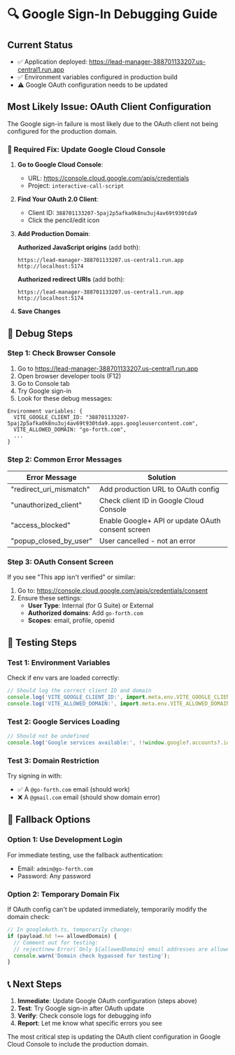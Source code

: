 # 🔍 Google Sign-In Debugging Guide

## Current Status
- ✅ Application deployed: https://lead-manager-388701133207.us-central1.run.app
- ✅ Environment variables configured in production build
- ⚠️ Google OAuth configuration needs to be updated

## Most Likely Issue: OAuth Client Configuration

The Google sign-in failure is most likely due to the OAuth client not being configured for the production domain.

### 🔧 Required Fix: Update Google Cloud Console

1. **Go to Google Cloud Console**:
   - URL: https://console.cloud.google.com/apis/credentials
   - Project: `interactive-call-script`

2. **Find Your OAuth 2.0 Client**:
   - Client ID: `388701133207-5paj2p5afka0k8nu3uj4av69t930tda9`
   - Click the pencil/edit icon

3. **Add Production Domain**:
   
   **Authorized JavaScript origins** (add both):
   ```
   https://lead-manager-388701133207.us-central1.run.app
   http://localhost:5174
   ```
   
   **Authorized redirect URIs** (add both):
   ```
   https://lead-manager-388701133207.us-central1.run.app
   http://localhost:5174
   ```

4. **Save Changes**

## 🐛 Debug Steps

### Step 1: Check Browser Console
1. Go to https://lead-manager-388701133207.us-central1.run.app
2. Open browser developer tools (F12)
3. Go to Console tab
4. Try Google sign-in
5. Look for these debug messages:

```
Environment variables: {
  VITE_GOOGLE_CLIENT_ID: "388701133207-5paj2p5afka0k8nu3uj4av69t930tda9.apps.googleusercontent.com",
  VITE_ALLOWED_DOMAIN: "go-forth.com",
  ...
}
```

### Step 2: Common Error Messages

| Error Message | Solution |
|---------------|----------|
| "redirect_uri_mismatch" | Add production URL to OAuth config |
| "unauthorized_client" | Check client ID in Google Cloud Console |
| "access_blocked" | Enable Google+ API or update OAuth consent screen |
| "popup_closed_by_user" | User cancelled - not an error |

### Step 3: OAuth Consent Screen
If you see "This app isn't verified" or similar:

1. Go to: https://console.cloud.google.com/apis/credentials/consent
2. Ensure these settings:
   - **User Type**: Internal (for G Suite) or External
   - **Authorized domains**: Add `go-forth.com`
   - **Scopes**: email, profile, openid

## 🧪 Testing Steps

### Test 1: Environment Variables
Check if env vars are loaded correctly:
```javascript
// Should log the correct client ID and domain
console.log('VITE_GOOGLE_CLIENT_ID:', import.meta.env.VITE_GOOGLE_CLIENT_ID);
console.log('VITE_ALLOWED_DOMAIN:', import.meta.env.VITE_ALLOWED_DOMAIN);
```

### Test 2: Google Services Loading
```javascript
// Should not be undefined
console.log('Google services available:', !!window.google?.accounts?.id);
```

### Test 3: Domain Restriction
Try signing in with:
- ✅ A `@go-forth.com` email (should work)
- ❌ A `@gmail.com` email (should show domain error)

## 🔄 Fallback Options

### Option 1: Use Development Login
For immediate testing, use the fallback authentication:
- Email: `admin@go-forth.com`
- Password: Any password

### Option 2: Temporary Domain Fix
If OAuth config can't be updated immediately, temporarily modify the domain check:

```javascript
// In googleAuth.ts, temporarily change:
if (payload.hd !== allowedDomain) {
  // Comment out for testing:
  // reject(new Error(`Only ${allowedDomain} email addresses are allowed`));
  console.warn('Domain check bypassed for testing');
}
```

## 📞 Next Steps

1. **Immediate**: Update Google OAuth configuration (steps above)
2. **Test**: Try Google sign-in after OAuth update
3. **Verify**: Check console logs for debugging info
4. **Report**: Let me know what specific errors you see

The most critical step is updating the OAuth client configuration in Google Cloud Console to include the production domain.